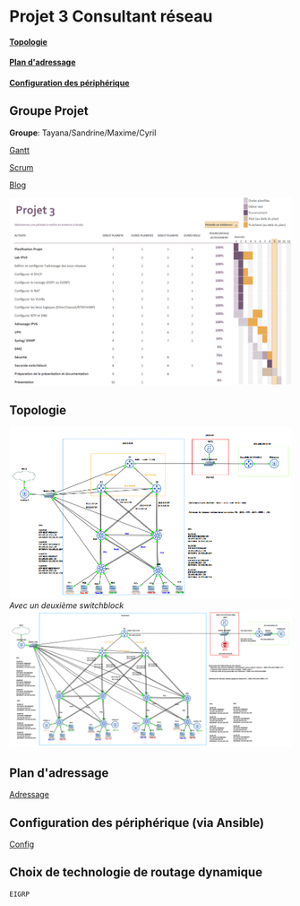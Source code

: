 
# Projet 3 Consultant réseau
#### [Topologie](#Topo)
#### [Plan d'adressage](#Plan)
#### [Configuration des périphérique](#Config)

## Groupe Projet

**Groupe**: Tayana/Sandrine/Maxime/Cyril


[Gantt](https://github.com/reseau-2020/projet-three/blob/master/Gantt_projet_3.xlsx)

[Scrum](https://github.com/reseau-2020/projet-three/projects/1)

[Blog](https://reseau-2020.github.io/projet-three/)

![Planning](https://github.com/reseau-2020/projet-three/blob/master/_annexes/_planning/Planning.png)

<a id="Topo"></a>
## Topologie
![Topologie](https://github.com/reseau-2020/projet-three/blob/master/_annexes/_topologies/Topologie.PNG)
*Avec un deuxième switchblock*
![Topologie](https://github.com/reseau-2020/projet-three/blob/master/_annexes/_topologies/Topologie_2_switchblocks.png)


<a id="Plan"></a>
## Plan d'adressage

[Adressage](https://github.com/reseau-2020/projet-three/blob/master/Plan%20d'adressage.md)

<a id="Config"></a>
## Configuration des périphérique (via Ansible)
[Config](https://github.com/reseau-2020/projet-three/tree/master/Configurations)

## Choix de technologie de routage dynamique

```
EIGRP
```




